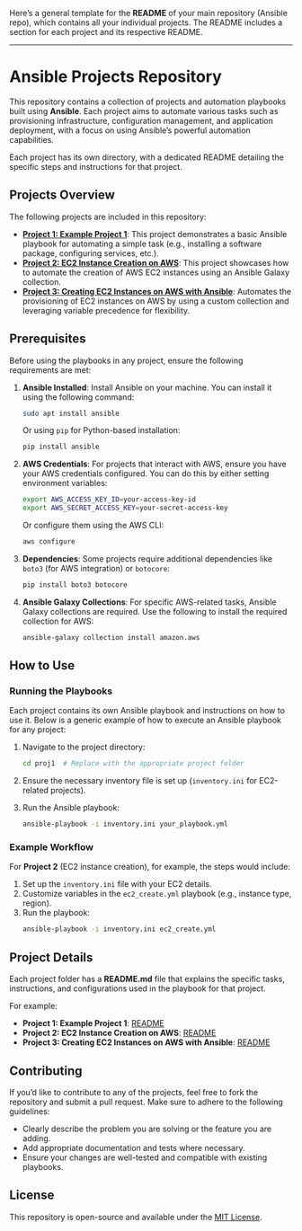 Here’s a general template for the **README** of your main repository (Ansible repo), which contains all your individual projects. The README includes a section for each project and its respective README.

---

# Ansible Projects Repository

This repository contains a collection of projects and automation playbooks built using **Ansible**. Each project aims to automate various tasks such as provisioning infrastructure, configuration management, and application deployment, with a focus on using Ansible’s powerful automation capabilities.

Each project has its own directory, with a dedicated README detailing the specific steps and instructions for that project.

## Projects Overview

The following projects are included in this repository:

- [**Project 1: Example Project 1**](./proj1/README.md): This project demonstrates a basic Ansible playbook for automating a simple task (e.g., installing a software package, configuring services, etc.).
- [**Project 2: EC2 Instance Creation on AWS**](./proj2/README.md): This project showcases how to automate the creation of AWS EC2 instances using an Ansible Galaxy collection.
- [**Project 3: Creating EC2 Instances on AWS with Ansible**](./proj3/README.md): Automates the provisioning of EC2 instances on AWS by using a custom collection and leveraging variable precedence for flexibility.

## Prerequisites

Before using the playbooks in any project, ensure the following requirements are met:

1. **Ansible Installed**: Install Ansible on your machine. You can install it using the following command:
   ```bash
   sudo apt install ansible
   ```
   Or using `pip` for Python-based installation:
   ```bash
   pip install ansible
   ```

2. **AWS Credentials**: For projects that interact with AWS, ensure you have your AWS credentials configured. You can do this by either setting environment variables:
   ```bash
   export AWS_ACCESS_KEY_ID=your-access-key-id
   export AWS_SECRET_ACCESS_KEY=your-secret-access-key
   ```
   Or configure them using the AWS CLI:
   ```bash
   aws configure
   ```

3. **Dependencies**: Some projects require additional dependencies like `boto3` (for AWS integration) or `botocore`:
   ```bash
   pip install boto3 botocore
   ```

4. **Ansible Galaxy Collections**: For specific AWS-related tasks, Ansible Galaxy collections are required. Use the following to install the required collection for AWS:
   ```bash
   ansible-galaxy collection install amazon.aws
   ```

## How to Use

### Running the Playbooks

Each project contains its own Ansible playbook and instructions on how to use it. Below is a generic example of how to execute an Ansible playbook for any project:

1. Navigate to the project directory:
   ```bash
   cd proj1  # Replace with the appropriate project folder
   ```

2. Ensure the necessary inventory file is set up (`inventory.ini` for EC2-related projects).

3. Run the Ansible playbook:
   ```bash
   ansible-playbook -i inventory.ini your_playbook.yml
   ```

### Example Workflow

For **Project 2** (EC2 instance creation), for example, the steps would include:

1. Set up the `inventory.ini` file with your EC2 details.
2. Customize variables in the `ec2_create.yml` playbook (e.g., instance type, region).
3. Run the playbook:
   ```bash
   ansible-playbook -i inventory.ini ec2_create.yml
   ```

## Project Details

Each project folder has a **README.md** file that explains the specific tasks, instructions, and configurations used in the playbook for that project.

For example:
- **Project 1: Example Project 1**: [README](./proj1/README.md)
- **Project 2: EC2 Instance Creation on AWS**: [README](./proj2/README.md)
- **Project 3: Creating EC2 Instances on AWS with Ansible**: [README](./proj3/README.md)

## Contributing

If you’d like to contribute to any of the projects, feel free to fork the repository and submit a pull request. Make sure to adhere to the following guidelines:

- Clearly describe the problem you are solving or the feature you are adding.
- Add appropriate documentation and tests where necessary.
- Ensure your changes are well-tested and compatible with existing playbooks.

## License

This repository is open-source and available under the [MIT License](LICENSE).


